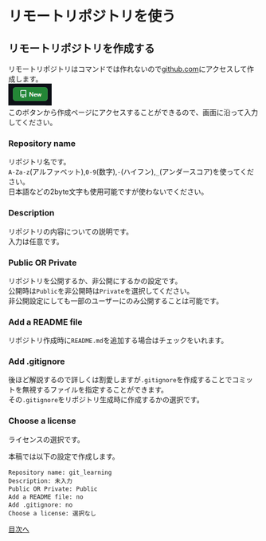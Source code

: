 # リモートリポジトリを使う
## リモートリポジトリを作成する
リモートリポジトリはコマンドでは作れないので[github.com](https://github.com)にアクセスして作成します。  
![作成ボタンの画像](https://raw.githubusercontent.com/ama-sosei/github_guide/img/create_remote_repo.png)  
このボタンから作成ページにアクセスすることができるので、画面に沿って入力してください。  

### Repository name
リポジトリ名です。  
`A-Za-z`(アルファベット),`0-9`(数字),`-`(ハイフン),`_`(アンダースコア)を使ってください。  
日本語などの2byte文字も使用可能ですが使わないでください。  

### Description
リポジトリの内容についての説明です。  
入力は任意です。  

### Public OR Private
リポジトリを公開するか、非公開にするかの設定です。  
公開時は`Public`を非公開時は`Private`を選択してください。  
非公開設定にしても一部のユーザーにのみ公開することは可能です。  

### Add a README file
リポジトリ作成時に`README.md`を追加する場合はチェックをいれます。  

### Add .gitignore
後ほど解説するので詳しくは割愛しますが`.gitignore`を作成することでコミットを無視するファイルを指定することができます。  
その`.gitignore`をリポジトリ生成時に作成するかの選択です。  

### Choose a license
ライセンスの選択です。  


本稿では以下の設定で作成します。  
```
Repository name: git_learning
Description: 未入力
Public OR Private: Public
Add a README file: no
Add .gitignore: no
Choose a license: 選択なし
```


[目次へ](../README.md)

